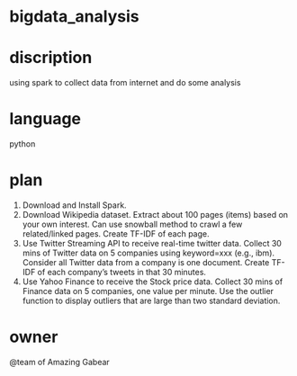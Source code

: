 # bigdata_analysis
# discription
using spark to collect data from internet and do some analysis
# language
python
# plan
1. Download and Install Spark. 
2. Download Wikipedia dataset. Extract about 100 pages (items) based on your own interest. Can use snowball method to crawl a few related/linked pages. Create TF-IDF of each page.
3. Use Twitter Streaming API to receive real-time twitter data. Collect 30 mins of Twitter data on 5 companies using keyword=xxx (e.g., ibm). Consider all Twitter data from a company is one document. Create TF-IDF of each company’s tweets in that 30 minutes.
4. Use Yahoo Finance to receive the Stock price data. Collect 30 mins of Finance data on 5 companies, one value per minute. Use the outlier function to display outliers that are large than two standard deviation.

# owner
@team of Amazing Gabear
